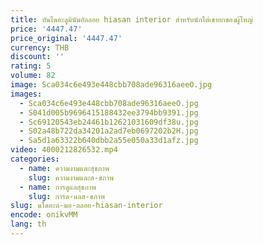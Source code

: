```yaml
---
title: บันไดอะลูมินัมอัลลอย hiasan interior สำหรับนักไต่เขายกของผู้ใหญ่
price: '4447.47'
price_original: '4447.47'
currency: THB
discount: ''
rating: 5
volume: 82
image: Sca034c6e493e448cbb708ade96316aeeO.jpg
images:
  - Sca034c6e493e448cbb708ade96316aeeO.jpg
  - S041d005b9696415188432ee3794bb9391.jpg
  - Sc69120543eb24461b12621031609df38u.jpg
  - S02a48b722da34201a2ad7eb0697202b2H.jpg
  - Sa5d1a63322b640dbb2a55e050a33d1afz.jpg
video: 4000212826532.mp4
categories:
  - name: ความงามและสุขภาพ
    slug: ความงามและส-ขภาพ
  - name: การดูแลสุขภาพ
    slug: การด-แลส-ขภาพ
slug: นไดอะล-มอ-ลลอย-hiasan-interior
encode: onikvMM
lang: th
---
```

  
